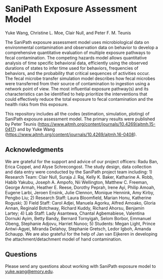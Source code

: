 # SaniPath Exposure Assessment Model
Yuke Wang, Christine L. Moe, Clair Null, and Peter F. M. Teunis

The SaniPath exposure assessment model uses microbiological data on environmental contamination and observation data on behavior to develop a comprehensive quantitative evaluation of multiple exposure pathways to fecal contamination. The competing hazards model allows quantitative analysis of time specific behavioral data, efficiently using the observed durations of states to infer time used for behaviors, frequencies of behaviors, and the probability that critical sequences of activities occur. The fecal microbe transfer simulation model describes how fecal microbes were transferred from their source of contamination to ingestion using a network point of view. The most influential exposure pathway(s) and its characteristics can be identified to help prioritize the interventions that could effectively reduce the total exposure to fecal contamination and the health risks from this exposure.

This repository includes all the codes (estimation, simulation, ploting) of SaniPath exposure assessment model. The primary results were published by Peter Teunis (https://www.ajtmh.org/content/journals/10.4269/ajtmh.15-0417) and by Yuke Wang (https://www.ajtmh.org/content/journals/10.4269/ajtmh.16-0408).

## Acknowledgments
We are grateful for the support and advice of our project officers: Radu Ban, Erica Coppel, and Alyse Schrecongost.
The study design, data collection and data entry were conducted by the SaniPath project team including: 1) Research Team: Clair Null, Suraja J. Raj, Kelly K. Baker, Katharine A. Robb, Habib Yakubu, Joseph A. Ampofo, Nii Wellington, Matthew C. Freeman, George Armah, Heather E. Reese, Dorothy Peprah, Irene Ayi, Philip Amoah, Eugene Larbi, Jeroen Ensink, Julie Clennon, Monique Hennink, Amy Kirby, Pengbo Liu; 2) Research Staff: Laura Bloomfield, Marian Honu, Katherine Roguski; 3) Field Staff: Carol Adjei, Manuela Agorku, Alfred Amoako, Gloria Annan, Reginald Botchway, Richard Kuddy, Richard Ahorsu, Benjamin Lartey; 4) Lab Staff: Lady Asantewa, Chantal Agbemabiese, Valentina Dornuki Ayim, Betty Bandy, Bernard Tornyigah, Selom Borbor, Emmanuel Obeng, Stephanie Adjovu, Harriet Nunoo; 5) Students: Megan Light, Prince Antwi-Agyei, Miranda Delahoy, Stephanie Gretsch, Ledor Igboh, Amanda Schaupp.
We are also grateful for the help of Jan van Eijkeren in developing the attachment/detachment model of hand contamination.

## Questions
Please send any questions about working with SaniPath exposure model to yuke.wang@emory.edu.
